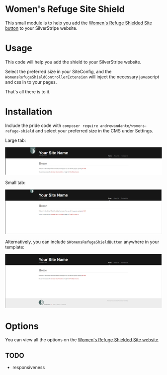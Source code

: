 # Women's Refuge Site Shield

This small module is to help you add the [Women's Refuge Shielded Site button](https://shielded.co.nz/) to your SilverStripe website.

# Usage

This code will help you add the shield to your SilverStripe website.

Select the preferred size in your SiteConfig, and the `WomensRefugeShieldControllerExtension` will inject the necessary javascript and css in to your pages.

That's all there is to it.

# Installation

Include the pride code with `composer require andrewandante/womens-refuge-shield` and select your preferred size in the CMS under Settings.

Large tab:

![Large tab](img/screenshots/large_tab.PNG?raw=true)

Small tab:

![Small tab](img/screenshots/small_tab.PNG?raw=true)

Alternatively, you can include `$WomensRefugeShieldButton` anywhere in your template:

![Button in the footer](img/screenshots/button_in_footer.PNG?raw=true)

# Options

You can view all the options on the [Women's Refuge Shielded Site website](https://shielded.co.nz/).


## TODO

 - responsiveness
